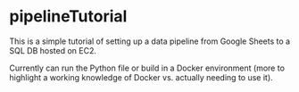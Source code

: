 # pipelineTutorial
This is a simple tutorial of setting up a data pipeline from Google Sheets to a SQL DB hosted on EC2.

Currently can run the Python file or build in a Docker environment (more to highlight a working knowledge of Docker vs. actually needing to use it).
